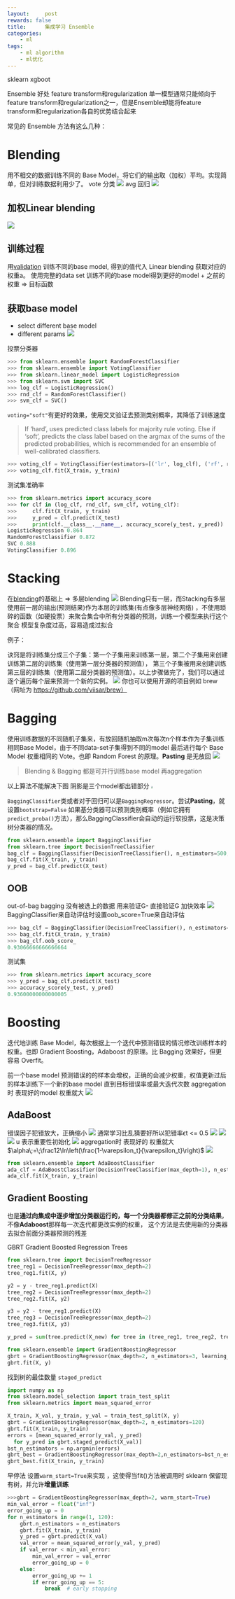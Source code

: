 ```yaml
---
layout:     post
rewards: false
title:      集成学习 Ensemble
categories:
    - ml
tags:
    - ml algorithm
    - ml优化
---
```

sklearn xgboot

Ensemble
好处
feature transform和regularization
单一模型通常只能倾向于feature transform和regularization之一，但是Ensemble却能将feature transform和regularization各自的优势结合起来



常见的 Ensemble 方法有这么几种：
# Blending
用不相交的数据训练不同的 Base Model，将它们的输出取（加权）平均。实现简单，但对训练数据利用少了。
vote 分类
![](https://ws4.sinaimg.cn/large/006tNbRwgy1fvi4c7r0hfj31kw0zzk20.jpg)
avg 回归
![](https://ws4.sinaimg.cn/large/006tNbRwgy1fvi4eem5csj31kw12t7eb.jpg)

## 加权Linear blending
![](https://ws2.sinaimg.cn/large/006tNbRwgy1fvi5fdfjxwj31kw14n14b.jpg)

## 训练过程
用[validation](/ml/2018/05/10/Bias_Variance_trick/#validation) 训练不同的base model, 得到的值代入 Linear blending 获取对应的权重a。
使用完整的data set 训练不同的base model得到更好的model + 之前的权重 => 目标函数

## 获取base model
- select different base model
- different params
![](https://ws1.sinaimg.cn/large/006tNbRwgy1fvi7n94hdmj31kw0ngk3w.jpg)

投票分类器
```python
>>> from sklearn.ensemble import RandomForestClassifier
>>> from sklearn.ensemble import VotingClassifier
>>> from sklearn.linear_model import LogisticRegression
>>> from sklearn.svm import SVC
>>> log_clf = LogisticRegression()
>>> rnd_clf = RandomForestClassifier()
>>> svm_clf = SVC()
```

`voting="soft"`有更好的效果，使用交叉验证去预测类别概率，其降低了训练速度
>If ‘hard’, uses predicted class labels for majority rule voting.
Else if ‘soft’, predicts the class label based on the argmax of the sums of the predicted probabilities,
which is recommended for an ensemble of well-calibrated classifiers.

```python
>>> voting_clf = VotingClassifier(estimators=[('lr', log_clf), ('rf', rnd_clf), >>> ('svc', svm_clf)],voting='hard')
>>> voting_clf.fit(X_train, y_train)
```
测试集准确率
```python
>>> from sklearn.metrics import accuracy_score
>>> for clf in (log_clf, rnd_clf, svm_clf, voting_clf):
>>>     clf.fit(X_train, y_train)
>>>     y_pred = clf.predict(X_test)
>>>     print(clf.__class__.__name__, accuracy_score(y_test, y_pred))
LogisticRegression 0.864
RandomForestClassifier 0.872
SVC 0.888
VotingClassifier 0.896
```

# Stacking
在[blending](#blending)的基础上 => 多层blending
![](https://ws4.sinaimg.cn/large/006tNbRwgy1fvi6otk5wfj31kw126qei.jpg)
Blending只有一层，而Stacking有多层 使用前一层的输出(预测结果)作为本层的训练集(有点像多层神经网络) ，不使用琐碎的函数（如硬投票）来聚合集合中所有分类器的预测，训练一个模型来执行这个聚合
模型复杂度过高，容易造成过拟合

例子：

诀窍是将训练集分成三个子集：第一个子集用来训练第一层，第二个子集用来创建训练第二层的训练集（使用第一层分类器的预测值），
第三个子集被用来创建训练第三层的训练集（使用第二层分类器的预测值）。以上步骤做完了，我们可以通过逐个遍历每个层来预测一个新的实例。
![](https://ws4.sinaimg.cn/large/006tNbRwgy1fwsn3sqci1j30xk0lugmy.jpg)
你也可以使用开源的项目例如 brew （网址为 https://github.com/viisar/brew）

# Bagging
使用训练数据的不同随机子集来，有放回随机抽取m次每次n个样本作为子集训练相同Base Model，由于不同data-set子集得到不同的model
最后进行每个 Base Model 权重相同的 Vote。也即 Random Forest 的原理。**Pasting** 是无放回
![](https://ws4.sinaimg.cn/large/006tNbRwgy1fvi9m9ev8dj31kw0vk44k.jpg)

>Blending & Bagging 都是可并行训练base model 再aggregation

以上算法不能解决下图 阴影是三个model都出错部分
<img src="https://ws2.sinaimg.cn/large/006tNbRwgy1fvibwphh09j30so0pkmy3.jpg" style="zoom:30%"/>

`BaggingClassifier`类或者对于回归可以是`BaggingRegressor`。尝试**Pasting**，就设置`bootstrap=False`
如果基分类器可以预测类别概率（例如它拥有`predict_proba()`方法），那么BaggingClassifier会自动的运行软投票，这是决策树分类器的情况。
```python
from sklearn.ensemble import BaggingClassifier
from sklearn.tree import DecisionTreeClassifier
bag_clf = BaggingClassifier(DecisionTreeClassifier(), n_estimators=500,max_samples=100, bootstrap=True, n_jobs=-1)
bag_clf.fit(X_train, y_train)
y_pred = bag_clf.predict(X_test)
```
## OOB
out-of-bag bagging 没有被选上的数据 用来验证G-  直接验证G 加快效率
![](https://i.loli.net/2018/09/23/5ba6edc1394fd.png)
BaggingClassifier来自动评估时设置oob_score=True来自动评估
```python
>>> bag_clf = BaggingClassifier(DecisionTreeClassifier(), n_estimators=500,bootstrap=True, n_jobs=-1, oob_score=True)
>>> bag_clf.fit(X_train, y_train)
>>> bag_clf.oob_score_
0.93066666666666664
```
测试集
```python
>>> from sklearn.metrics import accuracy_score
>>> y_pred = bag_clf.predict(X_test)
>>> accuracy_score(y_test, y_pred)
0.93600000000000005
```

# Boosting
迭代地训练 Base Model，每次根据上一个迭代中预测错误的情况修改训练样本的权重。也即 Gradient Boosting，Adaboost 的原理。比 Bagging 效果好，但更容易 Overfit。

前一个base model 预测错误的的样本会增权，正确的会减少权重，权值更新过后的样本训练下一个新的base model 直到目标错误率或最大迭代次数
aggregation时 表现好的model 权重就大
![](https://ws1.sinaimg.cn/large/006tNbRwgy1fwsm3h2cl5j30fq094t95.jpg)

## AdaBoost
错误因子犯错放大，正确缩小
![](https://ws2.sinaimg.cn/large/006tNbRwgy1fvidwukd1nj30wm036mxf.jpg)
通常学习比乱猜要好所以犯错率ϵt <= 0.5
![](https://ws4.sinaimg.cn/large/006tNbRwgy1fvidxcqv8hj30vo0d0mzk.jpg)
![](https://ws3.sinaimg.cn/large/006tNbRwgy1fvieb665v4j30we08c3yn.jpg)
![](https://ws2.sinaimg.cn/large/006tNbRwgy1fviedpni57j30w608i0t4.jpg)
u 表示重要性初始化
![](https://ws4.sinaimg.cn/large/006tNbRwgy1fviee4rxgqj30wm0ha0uc.jpg)
aggregation时 表现好的 权重就大 $\alpha\;=\;\frac12\ln\left(\frac{1-\varepsilon_t}{\varepsilon_t}\right)$
![](https://ws2.sinaimg.cn/large/006tNbRwgy1fvieek5oo0j30vy05i74u.jpg)
```python
from sklearn.ensemble import AdaBoostClassifier
ada_clf = AdaBoostClassifier(DecisionTreeClassifier(max_depth=1), n_estimators=200,algorithm="SAMME.R", learning_rate=0.5)
ada_clf.fit(X_train, y_train)
```

## Gradient Boosting
也是**通过向集成中逐步增加分类器运行的，每一个分类器都修正之前的分类结果**，不像**Adaboost**那样每一次迭代都更改实例的权重，
这个方法是去使用新的分类器去拟合前面分类器预测的残差

GBRT Gradient Boosted Regression Trees
```python
from sklearn.tree import DecisionTreeRegressor
tree_reg1 = DecisionTreeRegressor(max_depth=2)
tree_reg1.fit(X, y)

y2 = y - tree_reg1.predict(X)
tree_reg2 = DecisionTreeRegressor(max_depth=2)
tree_reg2.fit(X, y2)

y3 = y2 - tree_reg1.predict(X)
tree_reg3 = DecisionTreeRegressor(max_depth=2)
tree_reg3.fit(X, y3)

y_pred = sum(tree.predict(X_new) for tree in (tree_reg1, tree_reg2, tree_reg3))
```

```python
from sklearn.ensemble import GradientBoostingRegressor
gbrt = GradientBoostingRegressor(max_depth=2, n_estimators=3, learning_rate=1.0)
gbrt.fit(X, y)
```

找到树的最佳数量 `staged_predict`
```python
import numpy as np
from sklearn.model_selection import train_test_split
from sklearn.metrics import mean_squared_error

X_train, X_val, y_train, y_val = train_test_split(X, y)
gbrt = GradientBoostingRegressor(max_depth=2, n_estimators=120)
gbrt.fit(X_train, y_train)
errors = [mean_squared_error(y_val, y_pred)
  for y_pred in gbrt.staged_predict(X_val)]
bst_n_estimators = np.argmin(errors)
gbrt_best = GradientBoostingRegressor(max_depth=2,n_estimators=bst_n_estimators)
gbrt_best.fit(X_train, y_train)
```
早停法 设置`warm_start=True`来实现 ，这使得当fit()方法被调用时 sklearn 保留现有树，并允许**增量训练**
```python
>>>gbrt = GradientBoostingRegressor(max_depth=2, warm_start=True)
min_val_error = float("inf")
error_going_up = 0
for n_estimators in range(1, 120):
    gbrt.n_estimators = n_estimators
    gbrt.fit(X_train, y_train)
    y_pred = gbrt.predict(X_val)
    val_error = mean_squared_error(y_val, y_pred)
    if val_error < min_val_error:
        min_val_error = val_error
        error_going_up = 0
    else:
        error_going_up += 1
        if error_going_up == 5:
            break  # early stopping
```
